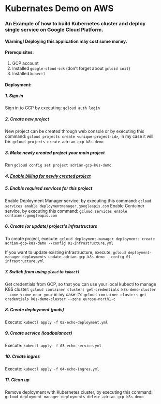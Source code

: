 # Kubernates Demo on AWS  

### An Example of how to build Kubernetes cluster and deploy single service on Google Cloud Platform.

#### Warning! Deploying this application may cost some money.

#### Prerequisites:
1. GCP account
2. Installed `google-cloud-sdk` (don't forget about `gcloid init`)
3. Installed `kubectl` 


#### Deployment:  

##### 1. Sign in

Sign in to GCP by executing: `gcloud auth login`

##### 2. Create new project

New project can be created through web console or by executing this command: `gcloud projects create <unique-project-id>`, in my case it will be: `gcloud projects create adrian-gcp-k8s-demo`

##### 3. Make newly created project your main project

Run `gcloud config set project adrian-gcp-k8s-demo`.

##### 4. [Enable billing for newly created project](https://support.google.com/googleapi/answer/6158867?hl=en) 

##### 5. Enable required services for this project

Enable Deployment Manager service, by executing this command: `gcloud services enable deploymentmanager.googleapis.com`
Enable Container service, by executing this command: `gcloud services enable container.googleapis.com`

##### 6. Create (or update) project's infrastructure

To create project, execute: `gcloud deployment-manager deployments create adrian-gcp-k8s-demo --config 01-infrastructure.yml`

If you want to update existing infrastructure, execute: `gcloud deployment-manager deployments update adrian-gcp-k8s-demo --config 01-infrastructure.yml`

##### 7. Switch from using `gloud` to `kubectl`

Get credentials from GCP, so that you can use your local kubectl to manage K8S cluster: `gcloud container clusters get-credentials k8s-demo-cluster --zone <zone-near-you>` in my case it's `gcloud container clusters get-credentials k8s-demo-cluster --zone europe-north1-c`

##### 8. Create deployment (pods)

Execute: `kubectl apply -f 02-echo-deployment.yml`

##### 9. Create service (loadbalancer)

Execute: `kubectl apply -f 03-echo-service.yml`

##### 10. Create ingres

Execute: `kubectl apply -f 04-echo-ingres.yml`

##### 11. Clean up

Remove deployment with Kubernetes cluster, by executing this command: `gcloud deployment-manager deployments delete adrian-gcp-k8s-demo`

